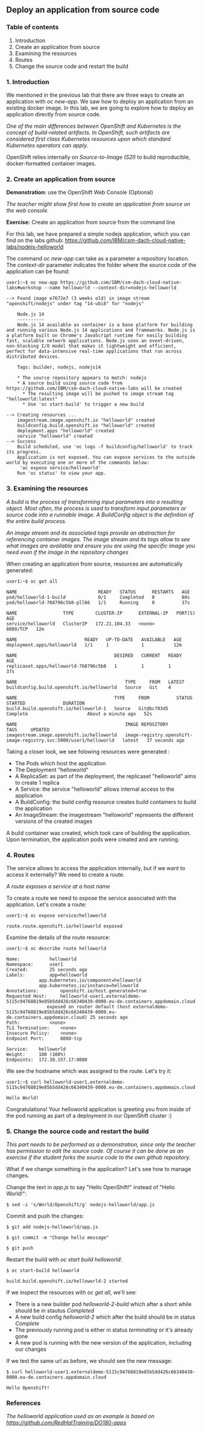 ## Deploy an application from source code

### Table of contents

 1. Introduction
 2. Create an application from source
 3. Examining the resources
 4. Routes
 5. Change the source code and restart the build 

### 1. Introduction

We mentioned in the previous lab that there are three ways to create an application with _oc new-app_. We saw how to deploy an application from an existing docker image. In this lab, we are going to explore how to deploy an application directly from source code. 

_One of the main differences between OpenShift and Kubernetes is the concept of build-related artifacts. In OpenShift, such artifacts are considered first class Kubernetes resources upon which standard Kubernetes operators can apply._

OpenShift relies internally on _Source-to-Image (S2I)_ to build reproducible, docker-formatted container images. 

### 2. Create an application from source

__Demonstration:__ use the OpenShift Web Console (Optional)

_The teacher might show first how to create an application from source on the web console._

__Exercise:__ Create an application from source from the command line

For this lab, we have prepared a simple nodejs application, which you can find on the labs github:
https://github.com/IBM/csm-dach-cloud-native-labs/nodejs-helloworld

The command _oc new-app_ can take as a parameter a repository location. The _context-dir_ parameter indicates the folder where the source code of the application can be found:
```
user1:~$ oc new-app https://github.com/IBM/csm-dach-cloud-native-labs#workshop --name helloworld --context-dir=nodejs-helloworld

--> Found image e7672e7 (3 weeks old) in image stream "openshift/nodejs" under tag "14-ubi8" for "nodejs"

    Node.js 14 
    ---------- 
    Node.js 14 available as container is a base platform for building and running various Node.js 14 applications and frameworks. Node.js is a platform built on Chrome's JavaScript runtime for easily building fast, scalable network applications. Node.js uses an event-driven, non-blocking I/O model that makes it lightweight and efficient, perfect for data-intensive real-time applications that run across distributed devices.

    Tags: builder, nodejs, nodejs14

    * The source repository appears to match: nodejs
    * A source build using source code from https://github.com/IBM/csm-dach-cloud-native-labs will be created
      * The resulting image will be pushed to image stream tag "helloworld:latest"
      * Use 'oc start-build' to trigger a new build

--> Creating resources ...
    imagestream.image.openshift.io "helloworld" created
    buildconfig.build.openshift.io "helloworld" created
    deployment.apps "helloworld" created
    service "helloworld" created
--> Success
    Build scheduled, use 'oc logs -f buildconfig/helloworld' to track its progress.
    Application is not exposed. You can expose services to the outside world by executing one or more of the commands below:
     'oc expose service/helloworld' 
    Run 'oc status' to view your app.
```

### 3. Examining the resources

_A build is the process of transforming input parameters into a resulting object. Most often, the process is used to transform input parameters or source code into a runnable image. A BuildConfig object is the definition of the entire build process._

_An image stream and its associated tags provide an abstraction for referencing container images. The image stream and its tags allow to see what images are available and ensure you are using the specific image you need even if the image in the repository changes_

When creating an application from source, resources are automatically generated:
```
user1:~$ oc get all

NAME                              READY   STATUS      RESTARTS   AGE
pod/helloworld-1-build            0/1     Completed   0          88s
pod/helloworld-768796c5b8-pll66   1/1     Running     0          37s

NAME                 TYPE        CLUSTER-IP      EXTERNAL-IP   PORT(S)    AGE
service/helloworld   ClusterIP   172.21.104.33   <none>        8080/TCP   12m

NAME                         READY   UP-TO-DATE   AVAILABLE   AGE
deployment.apps/helloworld   1/1     1            1           12m

NAME                                    DESIRED   CURRENT   READY   AGE
replicaset.apps/helloworld-768796c5b8   1         1         1       37s

NAME                                        TYPE     FROM   LATEST
buildconfig.build.openshift.io/helloworld   Source   Git    4

NAME                                    TYPE     FROM          STATUS                        STARTED              DURATION
build.build.openshift.io/helloworld-1   Source   Git@bc703d5   Complete                      About a minute ago   52s

NAME                                        IMAGE REPOSITORY                                                    TAGS     UPDATED
imagestream.image.openshift.io/helloworld   image-registry.openshift-image-registry.svc:5000/user1/helloworld   latest   37 seconds ago
```

Taking a closer look, we see folowing resources were generated :

 * The Pods which host the application 
 * The Deployment "helloworld"
 * A ReplicaSet: as part of the deployment, the replicaset "helloworld" aims to create 1 replica
 * A Service: the service "helloworld" allows internal access to the application
 * A BuildConfig: the build config resource creates build containers to build the application
 * An ImageStream: the imagestream "helloworld" represents the different versions of the created images

A build container was created, which took care of building the application. Upon termination, the application pods were created and are running. 

### 4. Routes

The service allows to access the application internally, but if we want to access it externally? We need to create a route.

_A route exposes a service at a host name_ 

To create a route we need to expose the service associated with the application. 
Let's create a route:
```
user1:~$ oc expose service/helloworld

route.route.openshift.io/helloworld exposed
```

Examine the details of the route resource:
```
user1:~$ oc describe route helloworld

Name:			helloworld
Namespace:		user1
Created:		25 seconds ago
Labels:			app=helloworld
			app.kubernetes.io/component=helloworld
			app.kubernetes.io/instance=helloworld
Annotations:		openshift.io/host.generated=true
Requested Host:		helloworld-user1.externaldemo-5115c94768819e85b5dd426c66340439-0000.eu-de.containers.appdomain.cloud
			   exposed on router default (host externaldemo-5115c94768819e85b5dd426c66340439-0000.eu-de.containers.appdomain.cloud) 25 seconds ago
Path:			<none>
TLS Termination:	<none>
Insecure Policy:	<none>
Endpoint Port:		8080-tcp

Service:	helloworld
Weight:		100 (100%)
Endpoints:	172.30.157.17:8080
```

We see the hostname which was assigned to the route. Let's try it:
```
user1:~$ curl helloworld-user1.externaldemo-5115c94768819e85b5dd426c66340439-0000.eu-de.containers.appdomain.cloud

Hello World!
```

Congratulations! Your helloworld application is greeting you from inside of the pod running as part of a deployment in our OpenShift cluster :)

### 5. Change the source code and restart the build

_This part needs to be performed as a demonstration, since only the teacher has permission to edit the source code. Of course it can be done as an exercise if the student forks the source code to the own github repository._

What if we change something in the application? Let's see how to manage changes. 

Change the text in _app.js_ to say "Hello OpenShift!" instead of "Hello World!":
```
$ sed -i 's/World/Openshift/g' nodejs-helloworld/app.js
```

Commit and push the changes:
```
$ git add nodejs-helloworld/app.js

$ git commit -m "Change hello message"

$ git push
```

Restart the build with _oc start build helloworld_:

```
$ oc start-build helloworld

build.build.openshift.io/helloworld-2 started
```

If we inspect the resources with _oc get all_, we'll see:

 * There is a new builder pod _helloworld-2-build_ which after a short while should be in stautus _Completed_
 * A new build config _helloworld-2_ which after the build should be in status _Complete_
 * The previously running pod is either in status _terminating_ or it's already gone
 * A new pod is running with the new version of the application, including our changes

If we test the same url as before, we should see the new message:
```
$ curl helloworld-user1.externaldemo-5115c94768819e85b5dd426c66340439-0000.eu-de.containers.appdomain.cloud

Hello Openshift! 
```

### References

_The helloworld application used as an example is based on
https://github.com/RedHatTraining/DO180-apps_
